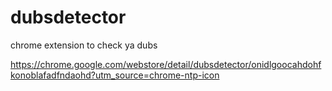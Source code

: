 # dubsdetector
chrome extension to check ya dubs

https://chrome.google.com/webstore/detail/dubsdetector/onidlgoocahdohfkonoblafadfndaohd?utm_source=chrome-ntp-icon
